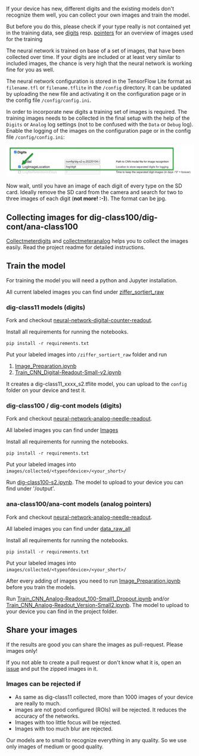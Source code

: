 If your device has new, different digits and the existing models don't recognize them well, you can collect your own images and train the model.

But before you do this, please check if your type really is not contained yet in the training data, see [digits](https://jomjol.github.io/neural-network-digital-counter-readout) resp. [pointers](https://jomjol.github.io/neural-network-analog-needle-readout/) for an overview of images used for the training

The neural network is trained on base of a set of images, that have been collected over time. If your digits are included or at least very similar to included images, the chance is very high that the neural network is working fine for you as well.

The neural network configuration is stored in the TensorFlow Lite format as `filename.tfl` or `filename.tflite` in the `/config` directory. It can be updated by uploading the new file and activating it on the configuration page or in the config file `/config/config.ini`.

In order to incorporate new digits a training set of images is required. The training images needs to be collected in the final setup with the help of the `Digits` or `Analog` log settings (not to be confused with the `Data` or `Debug` log). Enable the logging of the images on the configuration page or in the config file `/config/config.ini`:

![](img/enable_log_image.jpg)

Now wait, until you have an image of each digit of every type on the SD card. Ideally remove the SD card from the camera and search for two to three images of each digit (**not more! :-)**). The format can be jpg.


## Collecting images for dig-class100/dig-cont/ana-class100

[Collectmeterdigits](https://github.com/haverland/collectmeterdigits) and [collectmeteranalog](https://github.com/haverland/collectmeteranalog) helps you to collect the images easily. Read the project readme for detailed instructions.

## Train the model

For training the model you will need a python and Jupyter installation.

All current labeled images you can find under [ziffer_sortiert_raw](https://github.com/jomjol/neural-network-digital-counter-readout/tree/master/ziffer_sortiert_raw)

### dig-class11 models (digits)

Fork and checkout [neural-network-digital-counter-readout](https://github.com/jomjol/neural-network-digital-counter-readout).

Install all requirements for running the notebooks.

```shell
pip install -r requirements.txt
```

Put your labeled images into `/ziffer_sortiert_raw` folder and run

1. [Image_Preparation.ipynb](https://github.com/jomjol/neural-network-digital-counter-readout/blob/master/Image_Preparation.ipynb)
2. [Train_CNN_Digital-Readout-Small-v2.ipynb](https://github.com/jomjol/neural-network-digital-counter-readout/blob/master/Train_CNN_Digital-Readout-Small-v2.ipynb)

It creates a dig-class11_xxxx_s2.tflite model, you can upload to the `config` folder on your device and test it. 


### dig-class100 / dig-cont models (digits)

Fork and checkout [neural-network-analog-needle-readout](https://github.com/jomjol/neural-network-analog-needle-readout).

All labeled images you can find under [Images](https://github.com/haverland/Tenth-of-step-of-a-meter-digit/tree/master/images)

Install all requirements for running the notebooks.

```shell
pip install -r requirements.txt
```

Put your labeled images into `images/collected/<typeofdevice>/<your_short>/`

Run [dig-class100-s2.ipynb](https://github.com/haverland/Tenth-of-step-of-a-meter-digit/blob/master/dig-class100-s2.ipynb). The model to upload to your device you can find under '/output'.



### ana-class100/ana-cont models (analog pointers)

Fork and checkout [neural-network-analog-needle-readout](https://github.com/jomjol/neural-network-analog-needle-readout).

All labeled images you can find under [data_raw_all](https://github.com/jomjol/neural-network-analog-needle-readout/tree/main/data_raw_all)

Install all requirements for running the notebooks.

```shell
pip install -r requirements.txt
```

Put your labeled images into `images/collected/<typeofdevice>/<your_short>/`

After every adding of images you need to run [Image_Preparation.ipynb](https://github.com/jomjol/neural-network-analog-needle-readout/blob/main/Image_Preparation.ipynb) before you train the models.

Run [Train_CNN_Analog-Readout_100-Small1_Dropout.ipynb](https://github.com/jomjol/neural-network-analog-needle-readout/blob/main/Train_CNN_Analog-Readout_100-Small1_Dropout.ipynb) and/or [Train_CNN_Analog-Readout_Version-Small2.ipynb](https://github.com/jomjol/neural-network-analog-needle-readout/blob/main/Train_CNN_Analog-Readout_Version-Small2.ipynb). The model to upload to your device you can find in the project folder.


## Share your images

If the results are good you can share the images as pull-request. Please images only!

If you not able to create a pull request or don't know what it is, open an [issue](https://github.com/jomjol/AI-on-the-edge-device/issues) and put the zipped images in it.

### Images can be rejected if

* As same as dig-class11 collected, more than 1000 images of your device are really to much. 
* images are not good configured (ROIs) will be rejected. It reduces the accuracy of the networks.
* Images with too little focus will be rejected. 
* Images with too much blur are rejected.

Our models are to small to recognize everything in any quality. So we use only images of medium or good quality.
